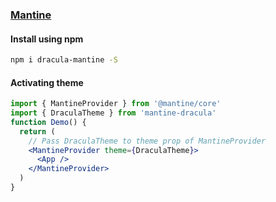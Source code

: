 ### [Mantine](https://mantine.dev/)

#### Install using npm

```bash
npm i dracula-mantine -S
```

#### Activating theme

```jsx
import { MantineProvider } from '@mantine/core'
import { DraculaTheme } from 'mantine-dracula'
function Demo() {
  return (
    // Pass DraculaTheme to theme prop of MantineProvider
    <MantineProvider theme={DraculaTheme}>
      <App />
    </MantineProvider>
  )
}
```
